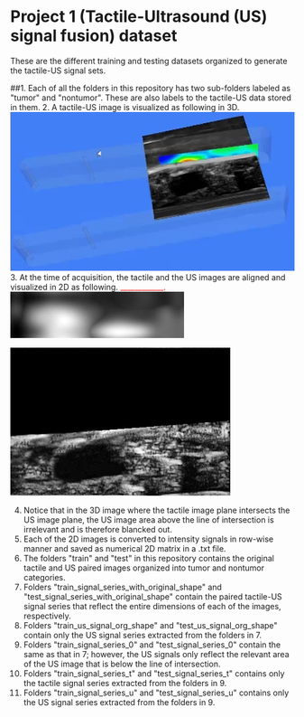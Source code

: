 # Project 1 (Tactile-Ultrasound (US) signal fusion) dataset

These are the different training and testing datasets organized to generate the tactile-US signal sets.

##1. Each of all the folders in this repository has two sub-folders labeled as "tumor" and "nontumor". These are also labels to the tactile-US data stored in them.
2. A tactile-US image is visualized as following in 3D. 
![Tctile-US image in 3D](Resources/In_3D.bmp)
3. At the time of acquisition, the tactile and the US images are aligned and visualized in 2D as following.
<font color="red">____________.</font>![Tctile image in 2D](Resources/sample_TC_img.jpg)

   ![US image in 2D](Resources/sample_US_img.bmp)

4. Notice that in the 3D image where the tactile image plane intersects the US image plane, the US image area above the line of intersection is irrelevant and is 
therefore blancked out.
5. Each of the 2D images is converted to intensity signals in row-wise manner and saved as numerical 2D matrix in a .txt file.
6. The folders "train" and "test" in this repository contains the original tactile and US paired images organized into tumor and nontumor categories.
7. Folders "train_signal_series_with_original_shape" and "test_signal_series_with_original_shape" contain the paired tactile-US signal series that reflect the entire 
dimensions of each of the images, respectively.
8. Folders "train_us_signal_org_shape" and "test_us_signal_org_shape" contain only the US signal series extracted from the folders in 7.
9. Folders "train_signal_series_0" and "test_signal_series_0" contain the same as that in 7; however, the US signals only reflect the relevant area of the US image 
that is below the line of intersection.
10. Folders "train_signal_series_t" and "test_signal_series_t" contains only the tactile signal series extracted from the folders in 9.
11. Folders "train_signal_series_u" and "test_signal_series_u" contains only the US signal series extracted from the folders in 9.
